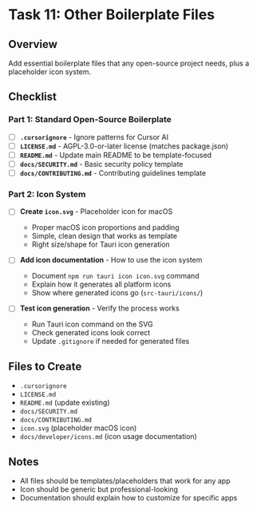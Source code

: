 # Task 11: Other Boilerplate Files

## Overview
Add essential boilerplate files that any open-source project needs, plus a placeholder icon system.

## Checklist

### Part 1: Standard Open-Source Boilerplate
- [ ] **`.cursorignore`** - Ignore patterns for Cursor AI
- [ ] **`LICENSE.md`** - AGPL-3.0-or-later license (matches package.json)
- [ ] **`README.md`** - Update main README to be template-focused
- [ ] **`docs/SECURITY.md`** - Basic security policy template
- [ ] **`docs/CONTRIBUTING.md`** - Contributing guidelines template

### Part 2: Icon System
- [ ] **Create `icon.svg`** - Placeholder icon for macOS
  - Proper macOS icon proportions and padding
  - Simple, clean design that works as template
  - Right size/shape for Tauri icon generation
  
- [ ] **Add icon documentation** - How to use the icon system
  - Document `npm run tauri icon icon.svg` command
  - Explain how it generates all platform icons
  - Show where generated icons go (`src-tauri/icons/`)

- [ ] **Test icon generation** - Verify the process works
  - Run Tauri icon command on the SVG
  - Check generated icons look correct
  - Update `.gitignore` if needed for generated files

## Files to Create
- `.cursorignore`
- `LICENSE.md` 
- `README.md` (update existing)
- `docs/SECURITY.md`
- `docs/CONTRIBUTING.md`
- `icon.svg` (placeholder macOS icon)
- `docs/developer/icons.md` (icon usage documentation)

## Notes
- All files should be templates/placeholders that work for any app
- Icon should be generic but professional-looking
- Documentation should explain how to customize for specific apps
